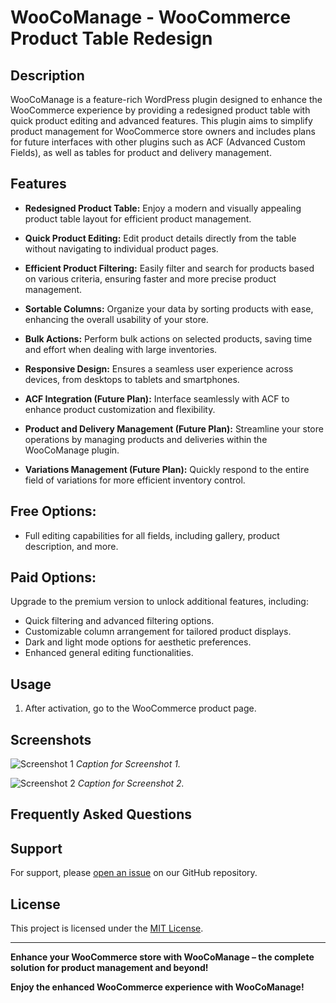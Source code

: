 # WooCoManage - WooCommerce Product Table Redesign

## Description

WooCoManage is a feature-rich WordPress plugin designed to enhance the WooCommerce experience by providing a redesigned product table with quick product editing and advanced features. This plugin aims to simplify product management for WooCommerce store owners and includes plans for future interfaces with other plugins such as ACF (Advanced Custom Fields), as well as tables for product and delivery management.

## Features

- **Redesigned Product Table:** Enjoy a modern and visually appealing product table layout for efficient product management.

- **Quick Product Editing:** Edit product details directly from the table without navigating to individual product pages.

- **Efficient Product Filtering:** Easily filter and search for products based on various criteria, ensuring faster and more precise product management.

- **Sortable Columns:** Organize your data by sorting products with ease, enhancing the overall usability of your store.

- **Bulk Actions:** Perform bulk actions on selected products, saving time and effort when dealing with large inventories.

- **Responsive Design:** Ensures a seamless user experience across devices, from desktops to tablets and smartphones.

- **ACF Integration (Future Plan):** Interface seamlessly with ACF to enhance product customization and flexibility.

- **Product and Delivery Management (Future Plan):** Streamline your store operations by managing products and deliveries within the WooCoManage plugin.

- **Variations Management (Future Plan):** Quickly respond to the entire field of variations for more efficient inventory control.

## Free Options:

- Full editing capabilities for all fields, including gallery, product description, and more.

## Paid Options:

Upgrade to the premium version to unlock additional features, including:
- Quick filtering and advanced filtering options.
- Customizable column arrangement for tailored product displays.
- Dark and light mode options for aesthetic preferences.
- Enhanced general editing functionalities.

## Usage

1. After activation, go to the WooCommerce product page.


## Screenshots

![Screenshot 1](screenshots/screenshot1.png)
*Caption for Screenshot 1.*

![Screenshot 2](screenshots/screenshot2.png)
*Caption for Screenshot 2.*

## Frequently Asked Questions


## Support

For support, please [open an issue](https://woocomanage.com/#Get%20In%20Touch) on our GitHub repository.



## License

This project is licensed under the [MIT License](LICENSE).

---

**Enhance your WooCommerce store with WooCoManage – the complete solution for product management and beyond!**

**Enjoy the enhanced WooCommerce experience with WooCoManage!**
